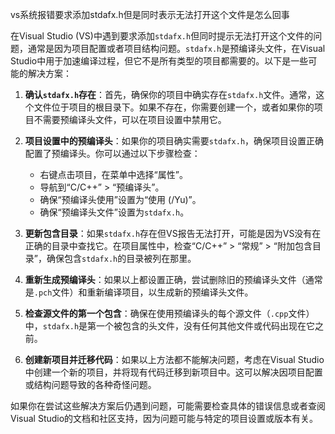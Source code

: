 vs系统报错要求添加stdafx.h但是同时表示无法打开这个文件是怎么回事

在Visual Studio (VS)中遇到要求添加`stdafx.h`但同时提示无法打开这个文件的问题，通常是因为项目配置或者项目结构问题。`stdafx.h`是预编译头文件，在Visual Studio中用于加速编译过程，但它不是所有类型的项目都需要的。以下是一些可能的解决方案：

1. **确认`stdafx.h`存在**：首先，确保你的项目中确实存在`stdafx.h`文件。通常，这个文件位于项目的根目录下。如果不存在，你需要创建一个，或者如果你的项目不需要预编译头文件，可以在项目设置中禁用它。
    
2. **项目设置中的预编译头**：如果你的项目确实需要`stdafx.h`，确保项目设置正确配置了预编译头。你可以通过以下步骤检查：
    
    - 右键点击项目，在菜单中选择“属性”。
    - 导航到“C/C++” > “预编译头”。
    - 确保“预编译头使用”设置为“使用 (/Yu)”。
    - 确保“预编译头文件”设置为`stdafx.h`。
3. **更新包含目录**：如果`stdafx.h`存在但VS报告无法打开，可能是因为VS没有在正确的目录中查找它。在项目属性中，检查“C/C++” > “常规” > “附加包含目录”，确保包含`stdafx.h`的目录被列在那里。
    
4. **重新生成预编译头**：如果以上都设置正确，尝试删除旧的预编译头文件（通常是`.pch`文件）和重新编译项目，以生成新的预编译头文件。
    
5. **检查源文件的第一个包含**：确保在使用预编译头的每个源文件（`.cpp`文件）中，`stdafx.h`是第一个被包含的头文件，没有任何其他文件或代码出现在它之前。
    
6. **创建新项目并迁移代码**：如果以上方法都不能解决问题，考虑在Visual Studio中创建一个新的项目，并将现有代码迁移到新项目中。这可以解决因项目配置或结构问题导致的各种奇怪问题。
    

如果你在尝试这些解决方案后仍遇到问题，可能需要检查具体的错误信息或者查阅Visual Studio的文档和社区支持，因为问题可能与特定的项目设置或版本有关。
